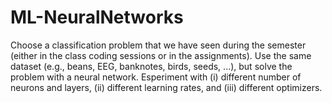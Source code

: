 # ML-NeuralNetworks
Choose a classification problem that we have seen during the semester (either in the class coding sessions or in the assignments).
Use the same dataset (e.g., beans, EEG, banknotes, birds, seeds, ...), but solve the problem with a neural network.
Esperiment with (i) different number of neurons and layers, (ii) different learning rates, and (iii) different optimizers.
